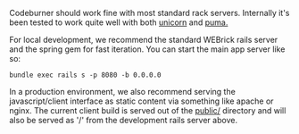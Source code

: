 Codeburner should work fine with most standard rack servers.  Internally it's been tested to work quite well with both <a href="https://unicorn.bogomips.org/" target="_blank">unicorn</a> and <a href="http://puma.io" target="_blank">puma.</a>

For local development, we recommend the standard WEBrick rails server and the spring gem for fast iteration.  You can start the main app server like so:

```
bundle exec rails s -p 8080 -b 0.0.0.0
```

In a production environment, we also recommend serving the javascript/client interface as static content via something like apache or nginx.  The current client build is served out of the <a href="https://github.com/groupon/codeburner/tree/master/public" target="_blank">public/</a> directory and will also be served as '/' from the development rails server above.
